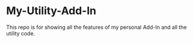 # My-Utility-Add-In
This repo is for showing all the features of my personal Add-In and all the utility code.
